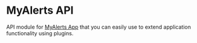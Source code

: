 # MyAlerts API

API module for [MyAlerts App](https://github.com/msurdeanu/my-alerts-app) that you can easily use to extend application functionality using plugins.